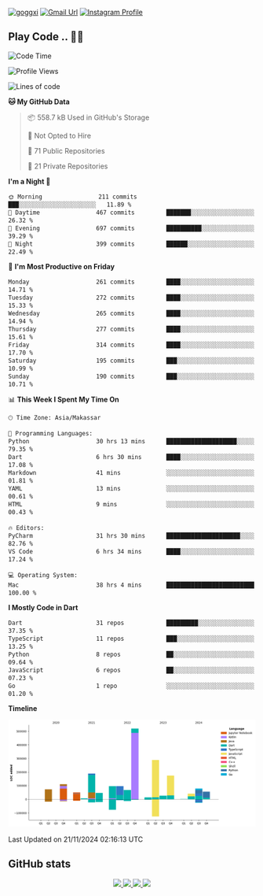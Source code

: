 [![goggxi](https://img.shields.io/badge/Portofolio-Goggxi-orange)](https://goggxi.github.io)
[![Gmail Url](https://img.shields.io/twitter/url?label=Goggxi@gmail.com&logo=gmail&style=social&url=http%3A%2F%2Fmailto%3Acontact.Goggxi@gmail.com)](mailto:Goggxi@gmail.com) [![Instagram Profile](https://img.shields.io/twitter/url?label=moh_rifkan&logo=instagram&style=social&url=https://www.instagram.com/moh_rifkan/)](https://www.instagram.com/moh_rifkan/)

## Play Code .. 💬🚀

<!-- [![Moh Rifkan GitHub stats](https://github-readme-stats.vercel.app/api?username=goggxi&count_private=true&show_icons=true&theme=dracula&custom_title=Goggxi%20Statistic%20🚀)](https://github.com/goggxi/goggxi)

[![Top Langs](https://github-readme-stats.vercel.app/api/top-langs/?username=goggxi&langs_count=8&layout=compact&show_icons=true&theme=dracula)](https://github.com/goggxi/goggxi) -->

<!--START_SECTION:waka-->
![Code Time](http://img.shields.io/badge/Code%20Time-3%2C612%20hrs%2018%20mins-blue)

![Profile Views](http://img.shields.io/badge/Profile%20Views-5-blue)

![Lines of code](https://img.shields.io/badge/From%20Hello%20World%20I%27ve%20Written-1.9%20million%20lines%20of%20code-blue)

**🐱 My GitHub Data** 

> 📦 558.7 kB Used in GitHub's Storage 
 > 
> 🚫 Not Opted to Hire
 > 
> 📜 71 Public Repositories 
 > 
> 🔑 21 Private Repositories 
 > 
**I'm a Night 🦉** 

```text
🌞 Morning                211 commits         ███░░░░░░░░░░░░░░░░░░░░░░   11.89 % 
🌆 Daytime                467 commits         ███████░░░░░░░░░░░░░░░░░░   26.32 % 
🌃 Evening                697 commits         ██████████░░░░░░░░░░░░░░░   39.29 % 
🌙 Night                  399 commits         ██████░░░░░░░░░░░░░░░░░░░   22.49 % 
```
📅 **I'm Most Productive on Friday** 

```text
Monday                   261 commits         ████░░░░░░░░░░░░░░░░░░░░░   14.71 % 
Tuesday                  272 commits         ████░░░░░░░░░░░░░░░░░░░░░   15.33 % 
Wednesday                265 commits         ████░░░░░░░░░░░░░░░░░░░░░   14.94 % 
Thursday                 277 commits         ████░░░░░░░░░░░░░░░░░░░░░   15.61 % 
Friday                   314 commits         ████░░░░░░░░░░░░░░░░░░░░░   17.70 % 
Saturday                 195 commits         ███░░░░░░░░░░░░░░░░░░░░░░   10.99 % 
Sunday                   190 commits         ███░░░░░░░░░░░░░░░░░░░░░░   10.71 % 
```


📊 **This Week I Spent My Time On** 

```text
🕑︎ Time Zone: Asia/Makassar

💬 Programming Languages: 
Python                   30 hrs 13 mins      ████████████████████░░░░░   79.35 % 
Dart                     6 hrs 30 mins       ████░░░░░░░░░░░░░░░░░░░░░   17.08 % 
Markdown                 41 mins             ░░░░░░░░░░░░░░░░░░░░░░░░░   01.81 % 
YAML                     13 mins             ░░░░░░░░░░░░░░░░░░░░░░░░░   00.61 % 
HTML                     9 mins              ░░░░░░░░░░░░░░░░░░░░░░░░░   00.43 % 

🔥 Editors: 
PyCharm                  31 hrs 30 mins      █████████████████████░░░░   82.76 % 
VS Code                  6 hrs 34 mins       ████░░░░░░░░░░░░░░░░░░░░░   17.24 % 

💻 Operating System: 
Mac                      38 hrs 4 mins       █████████████████████████   100.00 % 
```

**I Mostly Code in Dart** 

```text
Dart                     31 repos            █████████░░░░░░░░░░░░░░░░   37.35 % 
TypeScript               11 repos            ███░░░░░░░░░░░░░░░░░░░░░░   13.25 % 
Python                   8 repos             ██░░░░░░░░░░░░░░░░░░░░░░░   09.64 % 
JavaScript               6 repos             ██░░░░░░░░░░░░░░░░░░░░░░░   07.23 % 
Go                       1 repo              ░░░░░░░░░░░░░░░░░░░░░░░░░   01.20 % 
```



**Timeline**

![Lines of Code chart](https://raw.githubusercontent.com/Goggxi/Goggxi/main/assets/bar_graph.png)


 Last Updated on 21/11/2024 02:16:13 UTC
<!--END_SECTION:waka-->

## GitHub stats

<p align="center">
  <a href="https://github.com/goggxi">
    <img src="http://github-profile-summary-cards.vercel.app/api/cards/profile-details?username=goggxi&theme=transparent" />
  </a>
  <a href="https://github.com/goggxi">
    <img src="https://github-readme-streak-stats.herokuapp.com/?user=goggxi&hide_border=true&card_width=338&theme=transparent" />
  </a>
  <a href="https://github.com/goggxi">
    <img src="http://github-profile-summary-cards.vercel.app/api/cards/stats?username=goggxi&theme=transparent" />
  </a>
  <a href="https://github.com/goggxi">
    <img src="https://github-readme-stats.vercel.app/api/top-langs/?username=goggxi&langs_count=10&exclude_repo=&hide=c,makefile,html,css,sass,nix,nunjucks,tsql,dockerfile,shell&card_width=699&hide_border=true&theme=transparent" />
  </a>
  <!-- <br/>
  <a href="https://github.com/goggxi">
    <img src="https://komarev.com/ghpvc/?username=goggxi&color=blue&style=flat" />
  </a> -->
</p>
